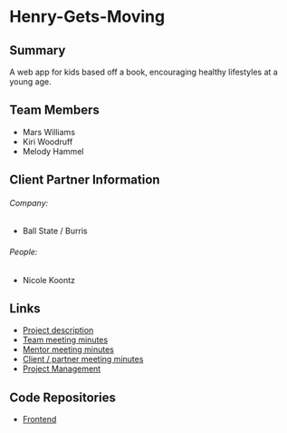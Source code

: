 # Henry-Gets-Moving

## Summary
A web app for kids based off a book, encouraging healthy lifestyles at a young age.

## Team Members

- Mars Williams
- Kiri Woodruff
- Melody Hammel

## Client Partner Information

###### Company:
 - Ball State / Burris
###### People:
 - Nicole Koontz
 
## Links
 - [Project description](https://github.com/MarsWilliamsCode/Henry-Gets-Moving/ProjectDescription.md)
 - [Team meeting minutes](https://github.com/MarsWilliamsCode/Henry-Gets-Moving/tree/main/MeetingMinutes/Team)
 - [Mentor meeting minutes](https://github.com/MarsWilliamsCode/Henry-Gets-Moving/tree/main/MeetingMinutes/Mentor)
 - [Client / partner meeting minutes](https://github.com/MarsWilliamsCode/Henry-Gets-Moving/tree/main/MeetingMinutes/ClientPartner/)
 - [Project Management](https://github.com/users/MarsWilliamsCode/projects/1/views/1)

## Code Repositories
 - [Frontend](https://github.com/kiri-woodruff/Henry-Gets-Moving-Frontend)

